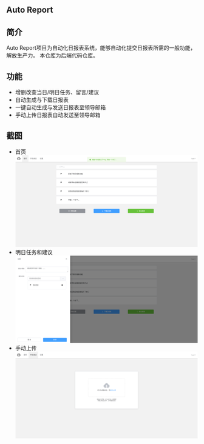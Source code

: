 ## Auto Report

## 简介

Auto Report项目为自动化日报表系统，能够自动化提交日报表所需的一般功能，解放生产力。
本仓库为后端代码仓库。


## 功能

* 增删改查当日/明日任务、留言/建议
* 自动生成与下载日报表
* 一键自动生成与发送日报表至领导邮箱
* 手动上传日报表自动发送至领导邮箱



## 截图
* 首页
![](./screenshot/1.png)
* 明日任务和建议
![](./screenshot/3.png)
* 手动上传
![](./screenshot/2.png)
